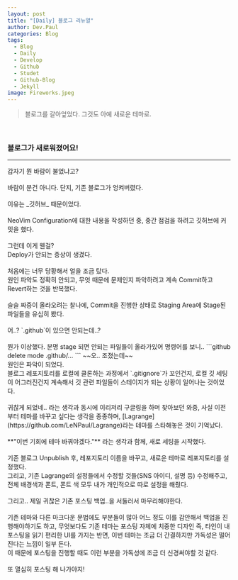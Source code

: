 ```yaml
---
layout: post
title: "[Daily] 블로그 리뉴얼"
author: Dev.Paul
categories: Blog
tags:
  - Blog
  - Daily
  - Develop
  - Github
  - Studet
  - Github-Blog
  - Jekyll
image: Fireworks.jpeg
---
```

> 블로그를 갈아엎었다. 그것도 아예 새로운 테마로.

<br>

<h3>블로그가 새로워졌어요!</h3>
<hr>
갑자기 뭔 바람이 불었냐고?
<br><br>
바람이 분건 아니다. 단지, 기존 블로그가 엉켜버렸다.
<br><br>
이유는 _깃허브_ 때문이었다.
<br><br>
NeoVim Configuration에 대한 내용을 작성하던 중, 중간 점검을 하려고 깃허브에 커밋을 했다.
<br><br>
그런데 이게 웬걸?
<br>
Deploy가 안되는 증상이 생겼다.
<br><br>
처음에는 너무 당황해서 얼을 조금 탔다.
<br>
원인 파악도 정확히 안되고, 무엇 때문에 문제인지 파악하려고 계속 Commit하고 Revert하는 것을 반복했다.
<br><br>
슬슬 짜증이 올라오려는 찰나에, Commit을 진행한 상태로 Staging Area에 Stage된 파일들을 유심히 봤다.
<br><br>
어..? `.github`이 있으면 안되는데..?
<br><br>
뭔가 이상했다. 분명 stage 되면 안되는 파일들이 올라가있어 명령어를 보니..
```github
delete mode .github/...
```
~~오.. 조졌는데~~
<br>
원인은 파악이 되었다.
<br>
블로그 레포지토리를 로컬에 클론하는 과정에서 `.gitignore`가 꼬인건지, 로컬 깃 세팅이 어그러진건지 계속해서 깃 관련 파일들이 스테이지가 되는 상황이 일어나는 것이었다.
<br><br>
귀찮게 되었네.. 라는 생각과 동시에 이리저리 구글링을 하며 찾아보던 와중, 사실 이전부터 테마를 바꾸고 싶다는 생각을 종종하며, [Lagrange](https://github.com/LeNPaul/Lagrange)라는 테마를 스타해놓은 것이 기억났다.
<br><br>
**"이번 기회에 테마 바꿔야겠다."** 라는 생각과 함께, 새로 세팅을 시작했다.
<br><br>
기존 블로그 Unpublish 후, 레포지토리 이름을 바꾸고, 새로운 테마로 레포지토리를 설정했다.
<br>
그리고, 기존 Lagrange의 설정들에서 수정할 것들(SNS 아이디, 설명 등) 수정해주고, 전체 배경색과 폰트, 폰트 색 모두 내가 개인적으로 따로 설정을 해줬다.
<br><br>
그리고.. 제일 귀찮은 기존 포스팅 백업..을 서둘러서 마무리해야한다.
<br><br>
기존 테마와 다른 마크다운 문법에도 부분들이 많아 어느 정도 이를 감안해서 백업을 진행해야하기도 하고, 무엇보다도 기존 테마는 포스팅 자체에 치중한 디자인 즉, 타인이 내 포스팅을 읽기 편리한 UI를 가지는 반면, 이번 테마는 조금 더 간결하지만 가독성은 떨어진다는 느낌이 일부 든다.
<br>
이 때문에 포스팅을 진행할 때도 이런 부분을 가독성에 조금 더 신경써야할 것 같다.
<br><br>
또 열심히 포스팅 해 나가야지!